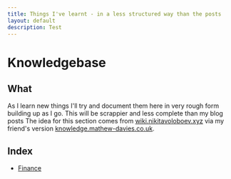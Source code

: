 ```yaml
---
title: Things I've learnt - in a less structured way than the posts
layout: default
description: Test
---
```


# Knowledgebase

## What

As I learn new things I'll try and document them here in very rough form building up as I go. This will be scrappier and less complete than my blog posts The idea for this section comes from [wiki.nikitavoloboev.xyz](https://wiki.nikitavoloboev.xyz/) via my friend's version [knowledge.mathew-davies.co.uk](https://knowledge.mathew-davies.co.uk/).

## Index

* [Finance](https://github.com/meadsteve/meadsteve.github.io/tree/211f8e09d613c5900cc8be35091dd0b5256e85c5/knowledgebase/finance/README.md)



